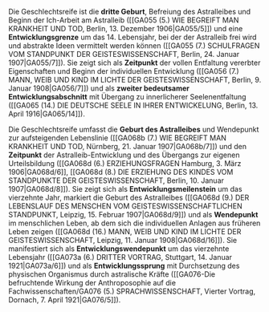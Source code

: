 
Die Geschlechtsreife ist die **dritte Geburt**, Befreiung des Astralleibes und Beginn der Ich-Arbeit am Astralleib ([[GA055 (5.) WIE BEGREIFT MAN KRANKHEIT UND TOD, Berlin, 13. Dezember 1906|GA055/5]]) und eine **Entwicklungsgrenze** um das 14. Lebensjahr, bei der der Astralleib frei wird und abstrakte Ideen vermittelt werden können ([[GA055 (7.) SCHULFRAGEN VOM STANDPUNKT DER GEISTESWISSENSCHAFT, Berlin, 24. Januar 1907|GA055/7]]). Sie zeigt sich als **Zeitpunkt** der vollen Entfaltung vererbter Eigenschaften und Beginn der individuellen Entwicklung ([[GA056 (7.) MANN, WEIB UND KIND IM LICHTE DER GEISTESWISSENSCHAFT, Berlin, 9. Januar 1908|GA056/7]]) und als **zweiter bedeutsamer Entwicklungsabschnitt** mit Übergang zu innerlicherer Seelenentfaltung ([[GA065 (14.) DIE DEUTSCHE SEELE IN IHRER ENTWICKELUNG, Berlin, 13. April 1916|GA065/14]]).

Die Geschlechtsreife umfasst die **Geburt des Astralleibes** und Wendepunkt zur aufsteigenden Lebenslinie ([[GA068b (7.) WIE BEGREIFT MAN KRANKHEIT UND TOD, Nürnberg, 21. Januar 1907|GA068b/7]]) und den **Zeitpunkt** der Astralleib-Entwicklung und des Übergangs zur eigenen Urteilsbildung ([[GA068d (6.) ERZIEHUNGSFRAGEN Hamburg, 3. März 1906|GA068d/6]], [[GA068d (8.) DIE ERZIEHUNG DES KINDES VOM STANDPUNKTE DER GEISTESWISSENSCHAFT, Berlin, 10. Januar 1907|GA068d/8]]). Sie zeigt sich als **Entwicklungsmeilenstein** um das vierzehnte Jahr, markiert die Geburt des Astralleibes ([[GA068d (9.) DER LEBENSLAUF DES MENSCHEN VOM GEISTESWISSENSCHAFTLICHEN STANDPUNKT, Leipzig, 15. Februar 1907|GA068d/9]]) und als **Wendepunkt** im menschlichen Leben, ab dem sich die individuellen Anlagen aus früheren Leben zeigen ([[GA068d (16.) MANN, WEIB UND KIND IM LICHTE DER GEISTESWISSENSCHAFT, Leipzig, 11. Januar 1908|GA068d/16]]). Sie manifestiert sich als **Entwicklungswendepunkt** um das vierzehnte Lebensjahr ([[GA073a (6.) DRITTER VORTRAG, Stuttgart, 14. Januar 1921|GA073a/6]]) und als **Entwicklungssprung** mit Durchsetzung des physischen Organismus durch astralische Kräfte ([[GA076-Die befruchtende Wirkung der Anthroposophie auf die Fachwissenschaften/GA076 (5.) SPRACHWISSENSCHAFT, Vierter Vortrag, Dornach, 7. April 1921|GA076/5]]).
